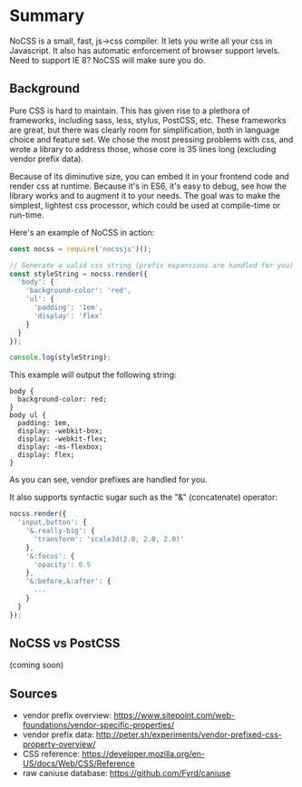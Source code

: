 # Summary
NoCSS is a small, fast, js->css compiler. It lets you write all your css in Javascript. It also has automatic enforcement of browser support levels. Need to support IE 8? NoCSS will make sure you do.

## Background
Pure CSS is hard to maintain. This has given rise to a plethora of frameworks, including sass, less, stylus, PostCSS, etc. These frameworks are great, but there was clearly room for simplification, both in language choice and feature set. We chose the most pressing problems with css, and wrote a library to address those, whose core is 35 lines long (excluding vendor prefix data).

Because of its diminutive size, you can embed it in your frontend code and render css at runtime. Because it's in ES6, it's easy to debug, see how the library works and to augment it to your needs. The goal was to make the simplest, lightest css processor, which could be used at compile-time or run-time.

Here's an example of NoCSS in action:

```javascript
const nocss = require('nocssjs')();

// Generate a valid css string (prefix expansions are handled for you)
const styleString = nocss.render({
  'body': {
    'background-color': 'red',
    'ul': {
      'padding': '1em',
      'display': 'flex'
    }
  }
});

console.log(styleString);
```

This example will output the following string:

```
body {
  background-color: red;
}
body ul {
  padding: 1em,
  display: -webkit-box;
  display: -webkit-flex;
  display: -ms-flexbox;
  display: flex;
}
```

As you can see, vendor prefixes are handled for you.

It also supports syntactic sugar such as the "&" (concatenate) operator:

```javascript
nocss.render({
  'input,button': {
    '&.really-big': {
      'transform': 'scale3d(2.0, 2.0, 2.0)'
    },
    '&:focus': {
      'opacity': 0.5
    },
    '&:before,&:after': {
      ...
    }
  }
});
```

## NoCSS vs PostCSS
(coming soon)

## Sources
* vendor prefix overview: https://www.sitepoint.com/web-foundations/vendor-specific-properties/
* vendor prefix data: http://peter.sh/experiments/vendor-prefixed-css-property-overview/
* CSS reference: https://developer.mozilla.org/en-US/docs/Web/CSS/Reference
* raw caniuse database: https://github.com/Fyrd/caniuse
